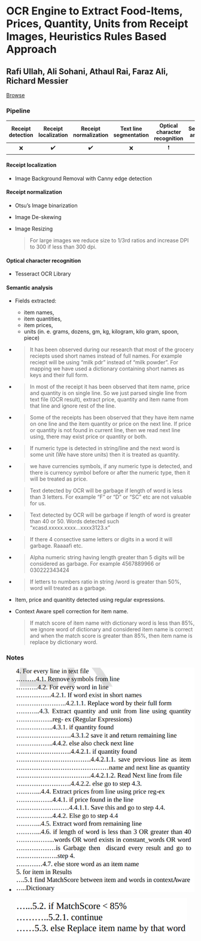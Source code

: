 # OCR Engine to Extract Food-Items, Prices, Quantity, Units from Receipt Images, Heuristics Rules Based Approach

## Rafi Ullah, Ali Sohani, Athaul Rai, Faraz Ali, Richard Messier

[Browse](https://www.ijser.org/researchpaper/OCR-Engine-to-Extract-Food-Items-Prices-Quantity-Units-from-Receipt-Images-Heuristics-Rules-Based-Approach.pdf)

### Pipeline

| Receipt detection | Receipt localization | Receipt normalization | Text line segmentation | Optical character recognition | Semantic analysis |
| :---------------: | :------------------: | :-------------------: | :--------------------: | :---------------------------: | :---------------: |
|         ❌         |          ✔️           |           ✔️           |           ❌            |               ❗               |         ✔️         |

#### Receipt localization

* Image Background Removal with Canny edge detection

#### Receipt normalization

* Otsu’s Image binarization

* Image De-skewing

* Image Resizing

  > For large images we reduce size to 1/3rd ratios and increase DPI to 300 if less than 300 dpi.

#### Optical character recognition

- Tesseract OCR Library

#### Semantic analysis

- Fields extracted:
  
  - item names,
  - item quantities,
  - item prices,
  - units (in. e. grams, dozens, gm, kg, kilogram, kilo gram, spoon, piece)
  
- > It has been observed during our research that most of the grocery reciepts used short names instead of full names. For example reciept will be using “milk pdr” instead of “milk powder”. For mapping we have used a dictionary containing short names as keys and their full form. 

- > In most of the receipt it has been observed that item name, price and quantity is on single line. So we just parsed single line from text file (OCR result), extract price, quantity and item name from that line and ignore rest of the line. 

- > Some of the receipts has been observed that they have item name on one line and the item quantity or price on the next line. If price or quantity is not found in current line, then we read next line using, there may exist price or quantity or both. 

- > If numeric type is detected in string/line and the next word is some unit (We have store units) then it is treated as quantity. 

- > we have currencies symbols, if any numeric type is detected, and there is currency symbol before or after the numeric type, then it will be treated as price. 

- > Text detected by OCR will be garbage if length of word is less than 3 letters. For example “F” or “D” or “SC” etc are not valuable for us. 

- > Text detected by OCR will be garbage if length of word is greater than 40 or 50. Words detected such “xcasd.xxxxx.xxxx...xxxx3123.x”

- > If there 4 consective same letters or digits in a word it will garbage. Raaaafi etc.

- > Alpha numeric string having length greater than 5 digits will be considered as garbage. For example 4567889966 or 030222343424

- > If letters to numbers ratio in string /word is greater than 50%, word will treated as a garbage.

- Item, price and quanitity detected using regular expressions.

- Context Aware spell correction for item name.

  >  If match score of item name with dictionary word is less than 85%, we ignore word of dictionary and considered item name is correct and when the match score is greater than 85%, then item name is replace by dictionary word.

### Notes

* ![](images/ullah2018ocr/image-20200214183031446.png)

  ![image-20200214183133984](images/ullah2018ocr/image-20200214183133984.png)
